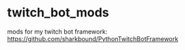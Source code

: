 # twitch_bot_mods
mods for my twitch bot framework: https://github.com/sharkbound/PythonTwitchBotFramework

